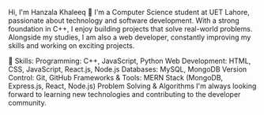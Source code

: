 Hi, I'm Hanzala Khaleeq 👋
I'm a Computer Science student at UET Lahore, passionate about technology and software development. With a strong foundation in C++, I enjoy building projects that solve real-world problems. Alongside my studies, I am also a web developer, constantly improving my skills and working on exciting projects.

🔧 Skills:
Programming: C++, JavaScript, Python
Web Development: HTML, CSS, JavaScript, React.js, Node.js
Databases: MySQL, MongoDB
Version Control: Git, GitHub
Frameworks & Tools: MERN Stack (MongoDB, Express.js, React, Node.js)
Problem Solving & Algorithms
I'm always looking forward to learning new technologies and contributing to the developer community.

<!---
HanzalaKhaleeq/HanzalaKhaleeq is a ✨ special ✨ repository because its `README.md` (this file) appears on your GitHub profile.
You can click the Preview link to take a look at your changes.
--->
